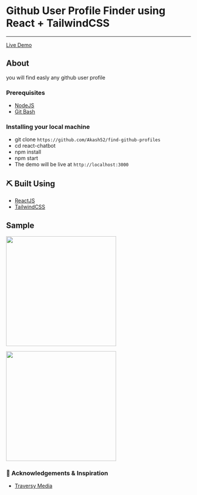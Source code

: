 # Github User Profile Finder using React + TailwindCSS
---

[Live Demo](https://elastic-kalam-442298.netlify.app/)

##  About <a name = "about"></a>

you will find easly any github user profile

### Prerequisites

- [NodeJS](https://nodejs.org/en/)
- [Git Bash](https://git-scm.com/downloads)


### Installing your local machine

 - git clone `https://github.com/Akash52/find-github-profiles`
 - cd react-chatbot
 - npm install
 - npm start 
 - The demo will be live at `http://localhost:3000`




## ⛏️ Built Using <a name = "built_using"></a>

- [ReactJS](https://reactjs.org/)
- [TailwindCSS](https://tailwindcss.com/docs)

## Sample

<p align="left">
<img src="https://i.ibb.co/dQhg8Wt/Screenshot-20210515-102357-Chrome.jpg" width="300 height="400"/                                                                                                             
</p>
  <p align="left">
<img src="https://i.ibb.co/9bkLJt6/Screenshot-20210515-102424-Chrome.jpg" width="300 height="400"/                                                                                                                      
</p>


### 🎉 Acknowledgements & Inspiration <a name = "acknowledgement"></a>
- [Traversy Media](https://www.youtube.com/user/TechGuyWeb) 





